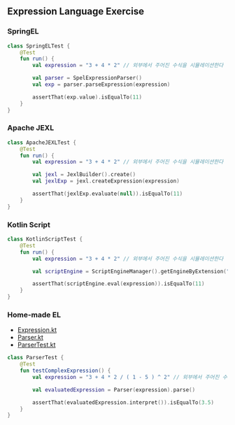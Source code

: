 ## Expression Language Exercise

### SpringEL
```kotlin
class SpringELTest {
    @Test
    fun run() {
        val expression = "3 + 4 * 2" // 외부에서 주어진 수식을 시뮬레이션한다

        val parser = SpelExpressionParser()
        val exp = parser.parseExpression(expression)

        assertThat(exp.value).isEqualTo(11)
    }
}
```

### Apache JEXL
```kotlin
class ApacheJEXLTest {
    @Test
    fun run() {
        val expression = "3 + 4 * 2" // 외부에서 주어진 수식을 시뮬레이션한다

        val jexl = JexlBuilder().create()
        val jexlExp = jexl.createExpression(expression)

        assertThat(jexlExp.evaluate(null)).isEqualTo(11)
    }
}
```

### Kotlin Script
```kotlin
class KotlinScriptTest {
    @Test
    fun run() {
        val expression = "3 + 4 * 2" // 외부에서 주어진 수식을 시뮬레이션한다

        val scriptEngine = ScriptEngineManager().getEngineByExtension("kts")

        assertThat(scriptEngine.eval(expression)).isEqualTo(11)
    }
}
```

### Home-made EL
- [Expression.kt](src/main/kotlin/dev/appkr/elExercise/Expression.kt)
- [Parser.kt](src/main/kotlin/dev/appkr/elExercise/Parser.kt)
- [ParserTest.kt](src/test/kotlin/dev/appkr/elExercise/ParserTest.kt)

```kotlin
class ParserTest {
    @Test
    fun testComplexExpression() {
        val expression = "3 + 4 * 2 / ( 1 - 5 ) ^ 2" // 외부에서 주어진 수식을 시뮬레이션한다

        val evaluatedExpression = Parser(expression).parse()

        assertThat(evaluatedExpression.interpret()).isEqualTo(3.5)
    }
}
```

